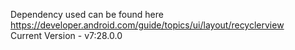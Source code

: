 Dependency used can be found here https://developer.android.com/guide/topics/ui/layout/recyclerview </br>
Current Version - v7:28.0.0
